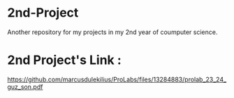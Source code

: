 # 2nd-Project
Another repository for my projects in my 2nd year of coumputer science. 

# 2nd Project's Link :
https://github.com/marcusdulekilius/ProLabs/files/13284883/prolab_23_24_guz_son.pdf

